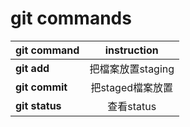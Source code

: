 # git commands

| git command | instruction |
|-------------|:-----------:|
| **git add**     | 把檔案放置staging |
| **git commit**  | 把staged檔案放置 |
| **git status**  | 查看status       |
